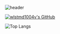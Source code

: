 ![header](https://capsule-render.vercel.app/api?heigth=200&text=welcome&fontSize=50&type=waving)

[![wlstmd1004v's GitHub](https://github-readme-stats.vercel.app/api?username=wlstmd1004v&theme=react&show_icons=true&custom_title=NohChiHyun's_Activity&rank_icon=github)](https://github.com/wlstmd1004v/github-readme-stats)

![Top Langs](https://github-readme-stats.vercel.app/api/top-langs/?username=wlstmd&layout=compact&theme=tokyonight)
<!--
**wlstmd1004v/wlstmd1004v** is a ✨ _special_ ✨ repository because its `README.md` (this file) appears on your GitHub profile.

Here are some ideas to get you started:

- 🔭 I’m currently working on ...
- 🌱 I’m currently learning ...
- 👯 I’m looking to collaborate on ...
- 🤔 I’m looking for help with ...
- 💬 Ask me about ...
- 📫 How to reach me: ...
- 😄 Pronouns: ...
- ⚡ Fun fact: ...
-->
